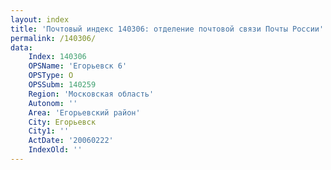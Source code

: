 ```yaml
---
layout: index
title: 'Почтовый индекс 140306: отделение почтовой связи Почты России'
permalink: /140306/
data:
    Index: 140306
    OPSName: 'Егорьевск 6'
    OPSType: О
    OPSSubm: 140259
    Region: 'Московская область'
    Autonom: ''
    Area: 'Егорьевский район'
    City: Егорьевск
    City1: ''
    ActDate: '20060222'
    IndexOld: ''
---
```

